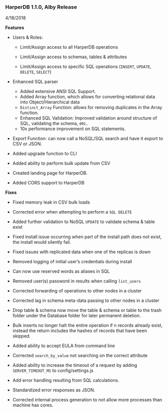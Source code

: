### HarperDB 1.1.0, Alby Release

4/18/2018

**Features**

- Users & Roles:
  - Limit/Assign access to all HarperDB operations

  - Limit/Assign access to schemas, tables & attributes

  - Limit/Assign access to specific SQL operations (`INSERT`, `UPDATE`, `DELETE`, `SELECT`)

- Enhanced SQL parser
  - Added extensive ANSI SQL Support.
  - Added Array function, which allows for converting relational data into Object/Hierarchical data
  - `Distinct_Array` Function: allows for removing duplicates in the Array function.
  - Enhanced SQL Validation: Improved validation around structure of SQL, validating the schema, etc..
  - 10x performance improvement on SQL statements.

- Export Function: can now call a NoSQL/SQL search and have it export to CSV or JSON.

- Added upgrade function to CLI

- Added ability to perform bulk update from CSV

- Created landing page for HarperDB.

- Added CORS support to HarperDB

**Fixes**

- Fixed memory leak in CSV bulk loads

- Corrected error when attempting to perform a `SQL DELETE`

- Added further validation to NoSQL `UPDATE` to validate schema & table exist

- Fixed install issue occurring when part of the install path does not exist, the install would silently fail.

- Fixed issues with replicated data when one of the replicas is down

- Removed logging of initial user’s credentials during install

- Can now use reserved words as aliases in SQL

- Removed user(s) password in results when calling `list_users`

- Corrected forwarding of operations to other nodes in a cluster

- Corrected lag in schema meta-data passing to other nodes in a cluster

- Drop table & schema now move the table & schema or table to the trash folder under the Database folder for later permanent deletion.

- Bulk inserts no longer halt the entire operation if n records already exist, instead the return includes the hashes of records that have been skipped.

- Added ability to accept EULA from command line

- Corrected `search_by_value` not searching on the correct attribute

- Added ability to increase the timeout of a request by adding `SERVER_TIMEOUT_MS` to config/settings.js

- Add error handling resulting from SQL calculations.

- Standardized error responses as JSON.

- Corrected internal process generation to not allow more processes than machine has cores.
